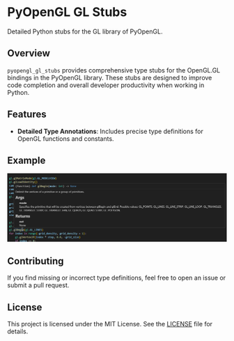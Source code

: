 # PyOpenGL GL Stubs

Detailed Python stubs for the GL library of PyOpenGL.

## Overview

`pyopengl_gl_stubs` provides comprehensive type stubs for the OpenGL.GL bindings in the PyOpenGL library. These stubs are designed to improve code completion and overall developer productivity when working in Python.

## Features

- **Detailed Type Annotations**: Includes precise type definitions for OpenGL functions and constants.


## Example

![Example Usage](./docs/example.png)



## Contributing

If you find missing or incorrect type definitions, feel free to open an issue or submit a pull request.

## License

This project is licensed under the MIT License. See the [LICENSE](LICENSE) file for details.
